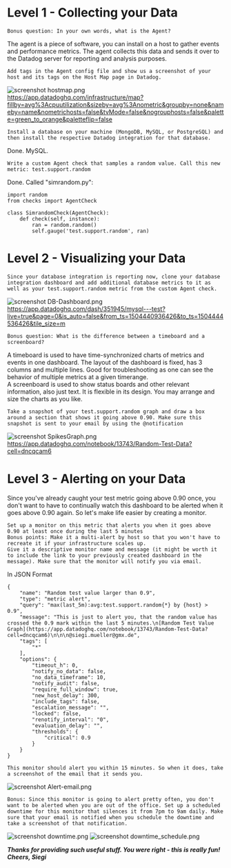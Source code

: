 # Level 1 - Collecting your Data

    Bonus question: In your own words, what is the Agent?
The agent is a piece of software, you can install on a host to gather events and performance metrics. The agent collects this data and sends it over to the Datadog server for reporting and analysis purposes.

    Add tags in the Agent config file and show us a screenshot of your host and its tags on the Host Map page in Datadog.
![screenshot hostmap.png](/hostmap.PNG)  
https://app.datadoghq.com/infrastructure/map?fillby=avg%3Acpuutilization&sizeby=avg%3Anometric&groupby=none&nameby=name&nometrichosts=false&tvMode=false&nogrouphosts=false&palette=green_to_orange&paletteflip=false

    Install a database on your machine (MongoDB, MySQL, or PostgreSQL) and then install the respective Datadog integration for that database.
Done. MySQL.

    Write a custom Agent check that samples a random value. Call this new metric: test.support.random
Done. Called "simrandom.py":

```
import random 
from checks import AgentCheck

class SimrandomCheck(AgentCheck):
    def check(self, instance):
        ran = random.random()
        self.gauge('test.support.random', ran)
```

# Level 2 - Visualizing your Data

    Since your database integration is reporting now, clone your database integration dashboard and add additional database metrics to it as well as your test.support.random metric from the custom Agent check.
![screenshot DB-Dashboard.png](/DB-Dashboard.PNG)  
https://app.datadoghq.com/dash/351945/mysql---test?live=true&page=0&is_auto=false&from_ts=1504440936426&to_ts=1504444536426&tile_size=m  

    Bonus question: What is the difference between a timeboard and a screenboard?
A timeboard is used to have time-synchronized charts of metrics and events in one dashboard. The layout of the dashboard is fixed, has 3 columns and multiple lines. Good for troubleshooting as one can see the behavior of multiple metrics at a given timerange.  
A screenboard is used to show status boards and other relevant information, also just text. It is flexible in its design. You may arrange and size the charts as you like.

    Take a snapshot of your test.support.random graph and draw a box around a section that shows it going above 0.90. Make sure this snapshot is sent to your email by using the @notification  
![screenshot SpikesGraph.png](/SpikesGraph.PNG)  
https://app.datadoghq.com/notebook/13743/Random-Test-Data?cell=dncqcam6  


# Level 3 - Alerting on your Data

Since you've already caught your test metric going above 0.90 once, you don't want to have to continually watch this dashboard to be alerted when it goes above 0.90 again. So let's make life easier by creating a monitor.

    Set up a monitor on this metric that alerts you when it goes above 0.90 at least once during the last 5 minutes  
    Bonus points: Make it a multi-alert by host so that you won't have to recreate it if your infrastructure scales up.
    Give it a descriptive monitor name and message (it might be worth it to include the link to your previously created dashboard in the message). Make sure that the monitor will notify you via email. 
In JSON Format 
```     
{
	"name": "Random test value larger than 0.9",
	"type": "metric alert",
	"query": "max(last_5m):avg:test.support.random{*} by {host} > 0.9",
	"message": "This is just to alert you, that the random value has crossed the 0.9 mark within the last 5 minutes.\n[Random Test Value Graph](https://app.datadoghq.com/notebook/13743/Random-Test-Data?cell=dncqcam6)\n\n\n@siegi.mueller@gmx.de",
	"tags": [
		"*"
	],
	"options": {
		"timeout_h": 0,
		"notify_no_data": false,
		"no_data_timeframe": 10,
		"notify_audit": false,
		"require_full_window": true,
		"new_host_delay": 300,
		"include_tags": false,
		"escalation_message": "",
		"locked": false,
		"renotify_interval": "0",
		"evaluation_delay": "",
		"thresholds": {
			"critical": 0.9
		}
	}
}
```
    This monitor should alert you within 15 minutes. So when it does, take a screenshot of the email that it sends you. 
![screenshot Alert-email.png](/Alert-email.PNG) 

    Bonus: Since this monitor is going to alert pretty often, you don't want to be alerted when you are out of the office. Set up a scheduled downtime for this monitor that silences it from 7pm to 9am daily. Make sure that your email is notified when you schedule the downtime and take a screenshot of that notification.
![screenshot downtime.png](/downtime.PNG) 
![screenshot downtime_schedule.png](/downtime_schedule.PNG) 

***Thanks for providing such useful stuff. You were right - this is really fun!***  
***Cheers, Siegi***  

